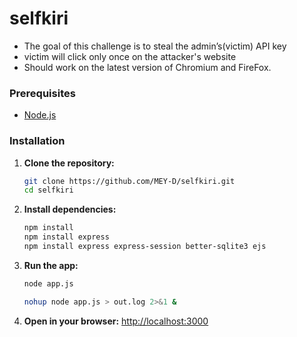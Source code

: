 # selfkiri

- The goal of this challenge is to steal the admin’s(victim) API key
- victim will click only once on the attacker's website 
- Should work on the latest version of Chromium and FireFox.


### Prerequisites
- [Node.js](https://nodejs.org/)

### Installation
1. **Clone the repository:**
   ```bash
   git clone https://github.com/MEY-D/selfkiri.git
   cd selfkiri
   ```
2. **Install dependencies:**
   ```bash
   npm install
   npm install express
   npm install express express-session better-sqlite3 ejs
   ```
3. **Run the app:**
   ```bash
   node app.js
   ```
   ```bash
   nohup node app.js > out.log 2>&1 &
   ```

4. **Open in your browser:**
   [http://localhost:3000](http://localhost:3000)
